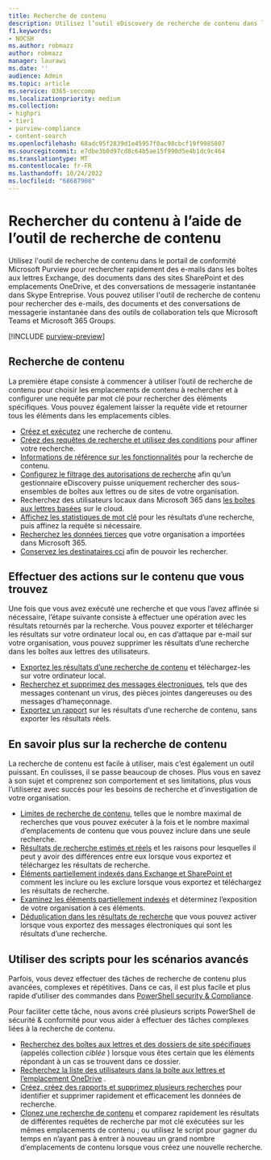 ```yaml
---
title: Recherche de contenu
description: Utilisez l’outil eDiscovery de recherche de contenu dans le portail de conformité Microsoft Purview pour rechercher rapidement des messages électroniques dans des boîtes aux lettres Exchange, des documents dans des sites SharePoint et des emplacements OneDrive, ainsi que des conversations de messagerie instantanée dans Skype Entreprise.
f1.keywords:
- NOCSH
ms.author: robmazz
author: robmazz
manager: laurawi
ms.date: ''
audience: Admin
ms.topic: article
ms.service: O365-seccomp
ms.localizationpriority: medium
ms.collection:
- highpri
- tier1
- purview-compliance
- content-search
ms.openlocfilehash: 68adc95f2839d1e45957f0ac98cbcf19f9985807
ms.sourcegitcommit: e7dbe3b0d97cd8c64b5ae15f990d5e4b1dc9c464
ms.translationtype: MT
ms.contentlocale: fr-FR
ms.lasthandoff: 10/24/2022
ms.locfileid: "68687908"
---
```

# <a name="search-for-content-using-the-content-search-tool"></a>Rechercher du contenu à l’aide de l’outil de recherche de contenu

Utilisez l'outil de recherche de contenu dans le portail de conformité Microsoft Purview pour rechercher rapidement des e-mails dans les boîtes aux lettres Exchange, des documents dans des sites SharePoint et des emplacements OneDrive, et des conversations de messagerie instantanée dans Skype Entreprise. Vous pouvez utiliser l'outil de recherche de contenu pour rechercher des e-mails, des documents et des conversations de messagerie instantanée dans des outils de collaboration tels que Microsoft Teams et Microsoft 365 Groups.
  
[!INCLUDE [purview-preview](../includes/purview-preview.md)]

## <a name="search-for-content"></a>Recherche de contenu

La première étape consiste à commencer à utiliser l’outil de recherche de contenu pour choisir les emplacements de contenu à rechercher et à configurer une requête par mot clé pour rechercher des éléments spécifiques. Vous pouvez également laisser la requête vide et retourner tous les éléments dans les emplacements cibles.

- [Créez et exécutez](content-search.md) une recherche de contenu.
- [Créez des requêtes de recherche et utilisez des conditions](keyword-queries-and-search-conditions.md) pour affiner votre recherche.
- [Informations de référence sur les fonctionnalités](content-search-reference.md) pour la recherche de contenu.
- [Configurez le filtrage des autorisations de recherche](permissions-filtering-for-content-search.md) afin qu’un gestionnaire eDiscovery puisse uniquement rechercher des sous-ensembles de boîtes aux lettres ou de sites de votre organisation.
- Recherchez des utilisateurs locaux dans Microsoft 365 dans [les boîtes aux lettres basées](search-cloud-based-mailboxes-for-on-premises-users.md) sur le cloud.
- [Affichez les statistiques de mot clé](view-keyword-statistics-for-content-search.md) pour les résultats d’une recherche, puis affinez la requête si nécessaire.
- [Recherchez les données tierces](use-content-search-to-search-third-party-data-that-was-imported.md) que votre organisation a importées dans Microsoft 365.
- [Conservez les destinataires cci](/exchange/policy-and-compliance/holds/preserve-bcc-recipients-and-group-members) afin de pouvoir les rechercher.

## <a name="perform-actions-on-content-you-find"></a>Effectuer des actions sur le contenu que vous trouvez

Une fois que vous avez exécuté une recherche et que vous l’avez affinée si nécessaire, l’étape suivante consiste à effectuer une opération avec les résultats retournés par la recherche. Vous pouvez exporter et télécharger les résultats sur votre ordinateur local ou, en cas d’attaque par e-mail sur votre organisation, vous pouvez supprimer les résultats d’une recherche dans les boîtes aux lettres des utilisateurs.

- [Exportez les résultats d’une recherche de contenu](export-search-results.md) et téléchargez-les sur votre ordinateur local.
- [Recherchez et supprimez des messages électroniques](search-for-and-delete-messages-in-your-organization.md), tels que des messages contenant un virus, des pièces jointes dangereuses ou des messages d’hameçonnage.
- [Exportez un rapport](export-a-content-search-report.md) sur les résultats d’une recherche de contenu, sans exporter les résultats réels.

## <a name="learn-more-about-content-search"></a>En savoir plus sur la recherche de contenu

La recherche de contenu est facile à utiliser, mais c’est également un outil puissant. En coulisses, il se passe beaucoup de choses. Plus vous en savez à son sujet et comprenez son comportement et ses limitations, plus vous l’utiliserez avec succès pour les besoins de recherche et d’investigation de votre organisation.
  
- [Limites de recherche de contenu](limits-for-content-search.md), telles que le nombre maximal de recherches que vous pouvez exécuter à la fois et le nombre maximal d’emplacements de contenu que vous pouvez inclure dans une seule recherche.
- [Résultats de recherche estimés et réels](differences-between-estimated-and-actual-ediscovery-search-results.md) et les raisons pour lesquelles il peut y avoir des différences entre eux lorsque vous exportez et téléchargez les résultats de recherche.
- [Éléments partiellement indexés dans Exchange et SharePoint et](partially-indexed-items-in-content-search.md) comment les inclure ou les exclure lorsque vous exportez et téléchargez les résultats de recherche.
- [Examinez les éléments partiellement indexés](investigating-partially-indexed-items-in-ediscovery.md) et déterminez l’exposition de votre organisation à ces éléments.
- [Déduplication dans les résultats de recherche](de-duplication-in-ediscovery-search-results.md) que vous pouvez activer lorsque vous exportez des messages électroniques qui sont les résultats d’une recherche.

## <a name="use-scripts-for-advanced-scenarios"></a>Utiliser des scripts pour les scénarios avancés

Parfois, vous devez effectuer des tâches de recherche de contenu plus avancées, complexes et répétitives. Dans ce cas, il est plus facile et plus rapide d’utiliser des commandes dans [PowerShell security & Compliance](/powershell/exchange/scc-powershell).

Pour faciliter cette tâche, nous avons créé plusieurs scripts PowerShell de sécurité & conformité pour vous aider à effectuer des tâches complexes liées à la recherche de contenu.

- [Recherchez des boîtes aux lettres et des dossiers de site spécifiques](use-content-search-for-targeted-collections.md) (appelés collection  *ciblée* ) lorsque vous êtes certain que les éléments répondant à un cas se trouvent dans ce dossier.
- [Recherchez la liste des utilisateurs dans la boîte aux lettres et l’emplacement OneDrive](search-the-mailbox-and-onedrive-for-business-for-a-list-of-users.md) .
- [Créez, créez des rapports et supprimez plusieurs recherches](create-report-on-and-delete-multiple-content-searches.md) pour identifier et supprimer rapidement et efficacement les données de recherche.
- [Clonez une recherche de contenu](clone-a-content-search.md) et comparez rapidement les résultats de différentes requêtes de recherche par mot clé exécutées sur les mêmes emplacements de contenu ; ou utilisez le script pour gagner du temps en n’ayant pas à entrer à nouveau un grand nombre d’emplacements de contenu lorsque vous créez une nouvelle recherche.
